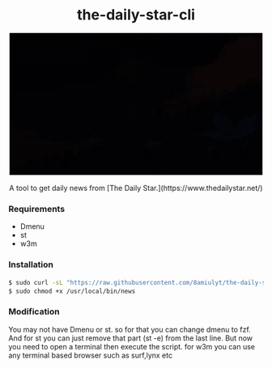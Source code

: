 <h1 align="center">the-daily-star-cli</h1>
<p align="center"> 
<img src="/X_/x.webp" alt="Video Preview" width="500px">
</p>
<p align="center">
A tool to get daily news from [The Daily Star.](https://www.thedailystar.net/)
</p>

### Requirements
* Dmenu
* st
* w3m

### Installation 
```sh
$ sudo curl -sL "https://raw.githubusercontent.com/8amiulyt/the-daily-star-cli/main/news" -o /usr/local/bin/news
$ sudo chmod +x /usr/local/bin/news
```

### Modification

<p>
You may not have Dmenu or st. so for that you can change dmenu to fzf.
And for st you can just remove that part (st -e) from the last line.
But now you need to open a terminal then execute the script.
for w3m you can use any terminal based browser such as surf,lynx etc
</p>


